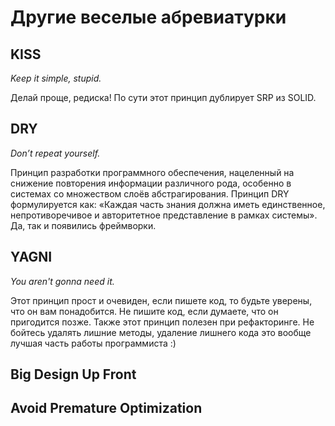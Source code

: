 # Другие веселые абревиатурки

## KISS

*Keep it simple, stupid.*

Делай проще, редиска! По сути этот принцип дублирует SRP из SOLID.

## DRY

*Don’t repeat yourself.*

Принцип разработки программного обеспечения, нацеленный на снижение повторения информации различного рода, особенно в системах со множеством слоёв абстрагирования. Принцип DRY формулируется как: «Каждая часть знания должна иметь единственное, непротиворечивое и авторитетное представление в рамках системы». Да, так и появились фреймворки.

## YAGNI

*You aren't gonna need it.*

Этот принцип прост и очевиден, если пишете код, то будьте уверены, что он вам понадобится. Не пишите код, если думаете, что он пригодится позже. Также этот принцип полезен при рефакторинге. Не бойтесь удалять лишние методы, удаление лишнего кода это вообще лучшая часть работы программиста :)

## Big Design Up Front

## Avoid Premature Optimization

